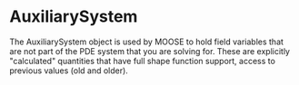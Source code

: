 # AuxiliarySystem

The AuxiliarySystem object is used by MOOSE to hold field variables that are not part of the
PDE system that you are solving for. These are explicitly "calculated" quantities that have
full shape function support, access to previous values (old and older).
